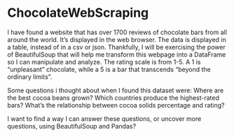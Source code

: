 # ChocolateWebScraping
I have found a website that has over 1700 reviews of chocolate bars from all around the world. It’s displayed in the web browser.
The data is displayed in a table, instead of in a csv or json. Thankfully, I will be exercising the power of BeautifulSoup that will help me transform
this webpage into a DataFrame so I can manipulate and analyze.
The rating scale is from 1-5. A 1 is “unpleasant” chocolate, while a 5 is a bar that transcends “beyond the ordinary limits”.

Some questions i thought about when I found this dataset were: Where are the best cocoa beans grown? 
Which countries produce the highest-rated bars? What’s the relationship between cocoa solids percentage and rating?

I want to find a way I can answer these questions, or uncover more questions, using BeautifulSoup and Pandas?
